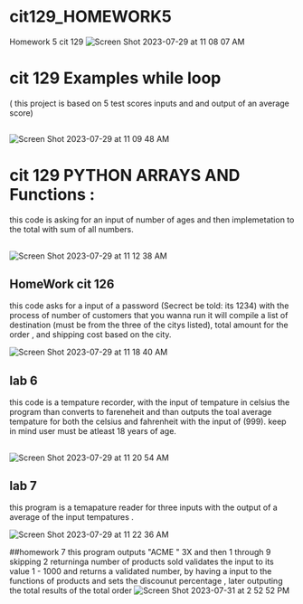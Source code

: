 # cit129_HOMEWORK5


Homework 5 cit 129
![Screen Shot 2023-07-29 at 11 08 07 AM](https://github.com/White-OvO/cit129_HOMEWORK5/assets/120700219/73844cba-dc94-481e-9fec-de7084c2ec46)

# cit 129 Examples while loop 
( this project is based on 5 test scores inputs and and output of an average score) 
##

![Screen Shot 2023-07-29 at 11 09 48 AM](https://github.com/White-OvO/cit129_HOMEWORK5/assets/120700219/3add8d29-902a-4bed-af61-2cede53accc2)



# cit 129 PYTHON ARRAYS AND Functions : 

this code is asking for an input of number of ages and then implemetation to the total with sum of all numbers.

##



![Screen Shot 2023-07-29 at 11 12 38 AM](https://github.com/White-OvO/cit129_HOMEWORK5/assets/120700219/3a7a0700-e213-4894-ae97-183966a0905c)





## HomeWork cit 126 

this code asks for a input of a password (Secrect be told: its 1234)
with the process of number of customers that you wanna run it will compile a list of destination (must be from the three of the citys listed), total amount for the order , and shipping cost based on the city.

![Screen Shot 2023-07-29 at 11 18 40 AM](https://github.com/White-OvO/cit129_HOMEWORK5/assets/120700219/b84d22e8-d36c-4956-8db7-9e95fce104fc)

## lab 6

this code is a tempature recorder, with the input of tempature in celsius the program than converts to fareneheit and than outputs the toal average tempature for both the celsius and fahrenheit with the input of (999). keep in mind user must be atleast 18 years of age. 

##

![Screen Shot 2023-07-29 at 11 20 54 AM](https://github.com/White-OvO/cit129_HOMEWORK5/assets/120700219/a88e6bcf-c122-4f42-9e20-a871e24b26b3)

## lab 7 
this program is a temapature reader for three inputs with the output of a average of the input tempatures .


![Screen Shot 2023-07-29 at 11 22 36 AM](https://github.com/White-OvO/cit129_HOMEWORK5/assets/120700219/a9f031b0-7139-4cf9-802e-4f282c77dabd)



##homework 7 
this program outputs "ACME " 3X and then 1 through 9 skipping 2 returninga number of products sold validates the input to its value 1 - 1000 and returns a validated number, by having a input to the functions of products and sets the 
discounut percentage , later outputing the total results of the total order
![Screen Shot 2023-07-31 at 2 52 52 PM](https://github.com/White-OvO/cit129_HOMEWORK5/assets/120700219/0bf453a4-773a-4c5f-9578-a8b305e2b2ca)
